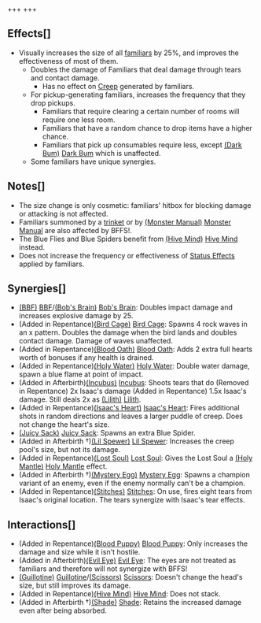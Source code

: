 +++
+++

Effects[]
---------


* Visually increases the size of all [familiars](/wiki/Familiar "Familiar") by 25%, and improves the effectiveness of most of them.
	+ Doubles the damage of Familiars that deal damage through tears and contact damage.
		- Has no effect on [Creep](/wiki/Creep "Creep") generated by familiars.
	+ For pickup-generating familiars, increases the frequency that they drop pickups.
		- Familiars that require clearing a certain number of rooms will require one less room.
		- Familiars that have a random chance to drop items have a higher chance.
		- Familiars that pick up consumables require less, except [(Dark Bum)](/wiki/Dark_Bum "Dark Bum") [Dark Bum](/wiki/Dark_Bum "Dark Bum") which is unaffected.
	+ Some familiars have unique synergies.


Notes[]
-------


* The size change is only cosmetic: familiars' hitbox for blocking damage or attacking is not affected.
* Familiars summoned by a [trinket](/wiki/Trinket "Trinket") or by [(Monster Manual)](/wiki/Monster_Manual "Monster Manual") [Monster Manual](/wiki/Monster_Manual "Monster Manual") are also affected by BFFS!.
* The Blue Flies and Blue Spiders benefit from [(Hive Mind)](/wiki/Hive_Mind "Hive Mind") [Hive Mind](/wiki/Hive_Mind "Hive Mind") instead.
* Does not increase the frequency or effectiveness of [Status Effects](/wiki/Status_Effects "Status Effects") applied by familiars.


Synergies[]
-----------


* [(BBF)](/wiki/BBF "BBF") [BBF](/wiki/BBF "BBF")/[(Bob's Brain)](/wiki/Bob%27s_Brain "Bob's Brain") [Bob's Brain](/wiki/Bob%27s_Brain "Bob's Brain"): Doubles impact damage and increases explosive damage by 25.
* (Added in Repentance)[(Bird Cage)](/wiki/Bird_Cage "Bird Cage") [Bird Cage](/wiki/Bird_Cage "Bird Cage"): Spawns 4 rock waves in an x pattern. Doubles the damage when the bird lands and doubles contact damage. Damage of waves unaffected.
* (Added in Repentance)[(Blood Oath)](/wiki/Blood_Oath "Blood Oath") [Blood Oath](/wiki/Blood_Oath "Blood Oath"): Adds 2 extra full hearts worth of bonuses if any health is drained.
* (Added in Repentance)[(Holy Water)](/wiki/Holy_Water "Holy Water") [Holy Water](/wiki/Holy_Water "Holy Water"): Double water damage, spawn a blue flame at point of impact.
* (Added in Afterbirth)[(Incubus)](/wiki/Incubus "Incubus") [Incubus](/wiki/Incubus "Incubus"): Shoots tears that do (Removed in Repentance) 2x Isaac's damage (Added in Repentance) 1.5x Isaac's damage. Still deals 2x as  [(Lilith)](/wiki/Lilith "Lilith") [Lilith](/wiki/Lilith "Lilith").
* (Added in Repentance)[(Isaac's Heart)](/wiki/Isaac%27s_Heart "Isaac's Heart") [Isaac's Heart](/wiki/Isaac%27s_Heart "Isaac's Heart"): Fires additional shots in random directions and leaves a larger puddle of creep. Does not change the heart's size.
* [(Juicy Sack)](/wiki/Juicy_Sack "Juicy Sack") [Juicy Sack](/wiki/Juicy_Sack "Juicy Sack"): Spawns an extra Blue Spider.
* (Added in Afterbirth †)[(Lil Spewer)](/wiki/Lil_Spewer "Lil Spewer") [Lil Spewer](/wiki/Lil_Spewer "Lil Spewer"): Increases the creep pool's size, but not its damage.
* (Added in Repentance)[(Lost Soul)](/wiki/Lost_Soul "Lost Soul") [Lost Soul](/wiki/Lost_Soul "Lost Soul"): Gives the Lost Soul a [(Holy Mantle)](/wiki/Holy_Mantle "Holy Mantle") [Holy Mantle](/wiki/Holy_Mantle "Holy Mantle") effect.
* (Added in Afterbirth †)[(Mystery Egg)](/wiki/Mystery_Egg "Mystery Egg") [Mystery Egg](/wiki/Mystery_Egg "Mystery Egg"): Spawns a champion variant of an enemy, even if the enemy normally can't be a champion.
* (Added in Repentance)[(Stitches)](/wiki/Stitches "Stitches") [Stitches](/wiki/Stitches "Stitches"): On use, fires eight tears from Isaac's original location. The tears synergize with Isaac's tear effects.


Interactions[]
--------------


* (Added in Repentance)[(Blood Puppy)](/wiki/Blood_Puppy "Blood Puppy") [Blood Puppy](/wiki/Blood_Puppy "Blood Puppy"): Only increases the damage and size while it isn't hostile.
* (Added in Afterbirth)[(Evil Eye)](/wiki/Evil_Eye "Evil Eye") [Evil Eye](/wiki/Evil_Eye "Evil Eye"): The eyes are not treated as familiars and therefore will not synergize with BFFS!
* [(Guillotine)](/wiki/Guillotine "Guillotine") [Guillotine](/wiki/Guillotine "Guillotine")/[(Scissors)](/wiki/Scissors "Scissors") [Scissors](/wiki/Scissors "Scissors"): Doesn't change the head's size, but still improves its damage.
* (Added in Repentance)[(Hive Mind)](/wiki/Hive_Mind "Hive Mind") [Hive Mind](/wiki/Hive_Mind "Hive Mind"): Does not stack.
* (Added in Afterbirth †)[(Shade)](/wiki/Shade "Shade") [Shade](/wiki/Shade "Shade"): Retains the increased damage even after being absorbed.


